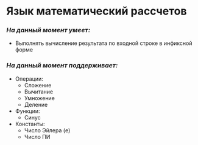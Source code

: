 # Язык математический рассчетов
### __*На данный момент умеет:*__
* Выполнять вычисление результата по входной строке в инфиксной форме


### __*На данный момент поддерживает:*__
* Операции:
	* Сложение
	* Вычитание
	* Умножение 
	* Деление
* Функции:
	* Синус
* Константы:
	* Число Эйлера (e)
	* Число ПИ
